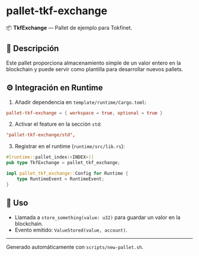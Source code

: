 # pallet-tkf-exchange

📦 **TkfExchange** — Pallet de ejemplo para Tokfinet.

## 📌 Descripción
Este pallet proporciona almacenamiento simple de un valor entero en la blockchain
y puede servir como plantilla para desarrollar nuevos pallets.

## ⚙️ Integración en Runtime

1. Añadir dependencia en `template/runtime/Cargo.toml`:

```toml
pallet-tkf-exchange = { workspace = true, optional = true }
```

2. Activar el feature en la sección `std`:

```toml
"pallet-tkf-exchange/std",
```

3. Registrar en el runtime (`runtime/src/lib.rs`):

```rust
#[runtime::pallet_index(<INDEX>)]
pub type TkfExchange = pallet_tkf_exchange;

impl pallet_tkf_exchange::Config for Runtime {
    type RuntimeEvent = RuntimeEvent;
}
```

## 🚀 Uso
- Llamada a `store_something(value: u32)` para guardar un valor en la blockchain.
- Evento emitido: `ValueStored(value, account)`.

---
Generado automáticamente con `scripts/new-pallet.sh`.
